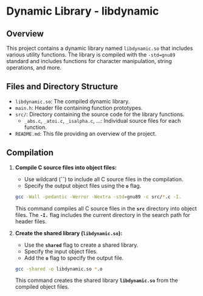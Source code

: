 # Dynamic Library - libdynamic

## Overview

This project contains a dynamic library named `libdynamic.so` that includes various utility functions. The library is compiled with the `-std=gnu89` standard and includes functions for character manipulation, string operations, and more.

## Files and Directory Structure

- `libdynamic.so`: The compiled dynamic library.
- `main.h`: Header file containing function prototypes.
- `src/`: Directory containing the source code for the library functions.
  - `_abs.c`, `_atoi.c`, `_isalpha.c`, ...: Individual source files for each function.
- `README.md`: This file providing an overview of the project.

## Compilation

1. **Compile C source files into object files:**
    - Use wildcard (**``**) to include all C source files in the compilation.
    - Specify the output object files using the **`o`** flag.
    
    ```bash
    gcc -Wall -pedantic -Werror -Wextra -std=gnu89 -c src/*.c -I.
    ```
    This command compiles all C source files in the **`src`** directory into object files. The **`-I.`** flag includes the current directory in the search path for header files.
    
2. **Create the shared library (`libdynamic.so`):**
    - Use the **`shared`** flag to create a shared library.
    - Specify the input object files.
    - Add the **`o`** flag to specify the output file.
    
    ```bash
    gcc -shared -o libdynamic.so *.o 
    ```
    This command creates the shared library **`libdynamic.so`** from the compiled object files.